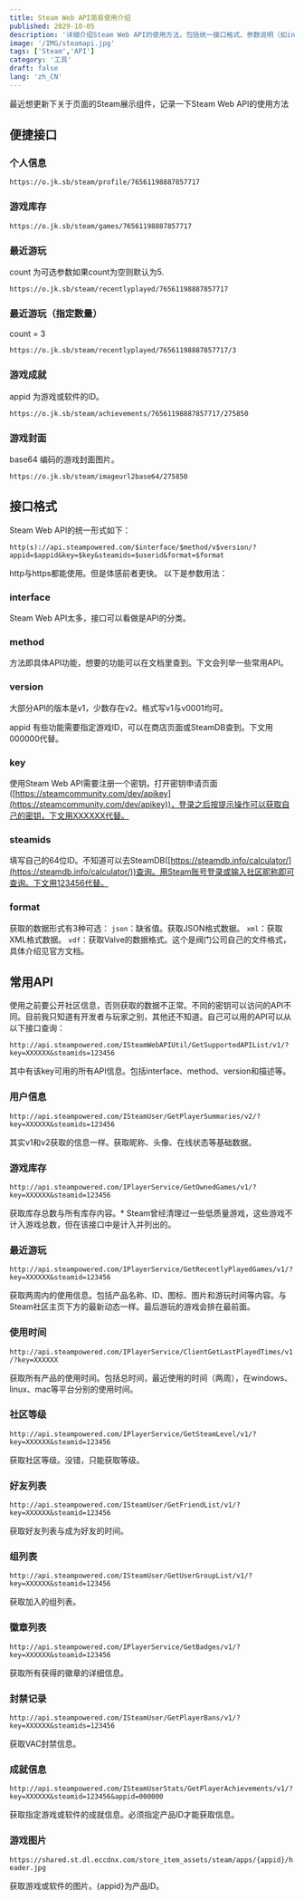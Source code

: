 ```yaml
---
title: Steam Web API简易使用介绍
published: 2029-10-05
description: '详细介绍Steam Web API的使用方法，包括统一接口格式、参数说明（如interface、method、version、key、steamids等）以及多种常用API功能的使用示例，涵盖用户信息、游戏库存、最近游玩记录、使用时间统计、社区等级、好友列表、徽章系统和成就信息等实用功能。'
image: '/IMG/steamapi.jpg'
tags: ['Steam','API']
category: '工具'
draft: false 
lang: 'zh_CN'
---
```


最近想更新下关于页面的Steam展示组件，记录一下Steam Web API的使用方法
## 便捷接口

### 个人信息
`https://o.jk.sb/steam/profile/76561198887857717`

### 游戏库存
`https://o.jk.sb/steam/games/76561198887857717`

### 最近游玩
count 为可选参数如果count为空则默认为5.

`https://o.jk.sb/steam/recentlyplayed/76561198887857717`

### 最近游玩（指定数量）

count = 3

`https://o.jk.sb/steam/recentlyplayed/76561198887857717/3`

### 游戏成就
appid 为游戏或软件的ID。

`https://o.jk.sb/steam/achievements/76561198887857717/275850`

### 游戏封面

base64 编码的游戏封面图片。

`https://o.jk.sb/steam/imageurl2base64/275850`


## 接口格式

Steam Web API的统一形式如下：

`http(s)://api.steampowered.com/$interface/$method/v$version/?appid=$appid&key=$key&steamids=$userid&format=$format`

http与https都能使用。但是体感前者更快。
以下是参数用法：

### interface
Steam Web API太多，接口可以看做是API的分类。

### method
方法即具体API功能，想要的功能可以在文档里查到。下文会列举一些常用API。

### version
大部分API的版本是v1，少数存在v2。格式写v1与v0001均可。

appid
有些功能需要指定游戏ID，可以在商店页面或SteamDB查到。下文用000000代替。

### key
使用Steam Web API需要注册一个密钥。打开密钥申请页面([https://steamcommunity.com/dev/apikey](https://steamcommunity.com/dev/apikey))，登录之后按提示操作可以获取自己的密钥，下文用XXXXXX代替。


### steamids
填写自己的64位ID。不知道可以去SteamDB([https://steamdb.info/calculator/](https://steamdb.info/calculator/))查询。用Steam账号登录或输入社区昵称即可查询。下文用123456代替。


### format
获取的数据形式有3种可选：
`json`：缺省值。获取JSON格式数据。
`xml`：获取XML格式数据。
`vdf`：获取Valve的数据格式。这个是阀门公司自己的文件格式，具体介绍见官方文档。

## 常用API

使用之前要公开社区信息，否则获取的数据不正常。不同的密钥可以访问的API不同。目前我只知道有开发者与玩家之别，其他还不知道。自己可以用的API可以从以下接口查询：

`http://api.steampowered.com/ISteamWebAPIUtil/GetSupportedAPIList/v1/?key=XXXXXX&steamids=123456`

其中有该key可用的所有API信息。包括interface、method、version和描述等。

### 用户信息
`http://api.steampowered.com/ISteamUser/GetPlayerSummaries/v2/?key=XXXXXX&steamids=123456`

其实v1和v2获取的信息一样。获取昵称、头像、在线状态等基础数据。

### 游戏库存
`http://api.steampowered.com/IPlayerService/GetOwnedGames/v1/?key=XXXXXX&steamid=123456`

获取库存总数与所有库存内容。* Steam曾经清理过一些低质量游戏，这些游戏不计入游戏总数，但在该接口中是计入并列出的。

### 最近游玩
`http://api.steampowered.com/IPlayerService/GetRecentlyPlayedGames/v1/?key=XXXXXX&steamid=123456`

获取两周内的使用信息。包括产品名称、ID、图标、图片和游玩时间等内容。与Steam社区主页下方的最新动态一样。最后游玩的游戏会排在最前面。

### 使用时间
`http://api.steampowered.com/IPlayerService/ClientGetLastPlayedTimes/v1/?key=XXXXXX`

获取所有产品的使用时间。包括总时间，最近使用的时间（两周），在windows、linux、mac等平台分别的使用时间。

### 社区等级
`http://api.steampowered.com/IPlayerService/GetSteamLevel/v1/?key=XXXXXX&steamid=123456`

获取社区等级。没错，只能获取等级。

### 好友列表
`http://api.steampowered.com/ISteamUser/GetFriendList/v1/?key=XXXXXX&steamid=123456`

获取好友列表与成为好友的时间。

### 组列表
`http://api.steampowered.com/ISteamUser/GetUserGroupList/v1/?key=XXXXXX&steamid=123456`

获取加入的组列表。

### 徽章列表
`http://api.steampowered.com/IPlayerService/GetBadges/v1/?key=XXXXXX&steamid=123456`

获取所有获得的徽章的详细信息。

### 封禁记录
`http://api.steampowered.com/ISteamUser/GetPlayerBans/v1/?key=XXXXXX&steamids=123456`

获取VAC封禁信息。

### 成就信息
`http://api.steampowered.com/ISteamUserStats/GetPlayerAchievements/v1/?key=XXXXXX&steamid=123456&appid=000000`

获取指定游戏或软件的成就信息。必须指定产品ID才能获取信息。

### 游戏图片
`https://shared.st.dl.eccdnx.com/store_item_assets/steam/apps/{appid}/header.jpg`

获取游戏或软件的图片。{appid}为产品ID。